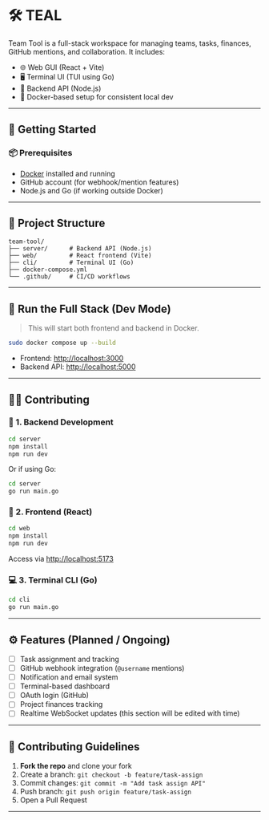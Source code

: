 
# 🛠️ TEAL

Team Tool is a full-stack workspace for managing teams, tasks, finances, GitHub mentions, and collaboration. It includes:

- 🌐 Web GUI (React + Vite)
- 🖥️ Terminal UI (TUI using Go)
- 🧠 Backend API (Node.js)
- 🐳 Docker-based setup for consistent local dev

---

## 🚀 Getting Started

### 📦 Prerequisites

- [Docker](https://www.docker.com/) installed and running
- GitHub account (for webhook/mention features)
- Node.js and Go (if working outside Docker)

---

## 📁 Project Structure

```
team-tool/
├── server/      # Backend API (Node.js)
├── web/         # React frontend (Vite)
├── cli/         # Terminal UI (Go)
├── docker-compose.yml
└── .github/     # CI/CD workflows
```

---

## 🐳 Run the Full Stack (Dev Mode)

> This will start both frontend and backend in Docker.

```bash
sudo docker compose up --build
```

- Frontend: [http://localhost:3000](http://localhost:3000)
- Backend API: [http://localhost:5000](http://localhost:5000)

---

## 👨‍💻 Contributing

### 🧱 1. Backend Development

```bash
cd server
npm install
npm run dev
```

Or if using Go:

```bash
cd server
go run main.go
```

### 🎨 2. Frontend (React)

```bash
cd web
npm install
npm run dev
```

Access via [http://localhost:5173](http://localhost:5173)

### 💻 3. Terminal CLI (Go)

```bash
cd cli
go run main.go
```

---

## ⚙️ Features (Planned / Ongoing)

- [ ] Task assignment and tracking
- [ ] GitHub webhook integration (`@username` mentions)
- [ ] Notification and email system
- [ ] Terminal-based dashboard
- [ ] OAuth login (GitHub)
- [ ] Project finances tracking
- [ ] Realtime WebSocket updates
(this section will be edited with time)

---

## 📝 Contributing Guidelines

1. **Fork the repo** and clone your fork
2. Create a branch: `git checkout -b feature/task-assign`
3. Commit changes: `git commit -m "Add task assign API"`
4. Push branch: `git push origin feature/task-assign`
5. Open a Pull Request

---

